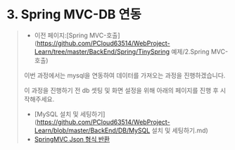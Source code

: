 # 3. Spring MVC-DB 연동

> - 이전 페이지:[Spring MVC-호출](https://github.com/PCloud63514/WebProject-Learn/tree/master/BackEnd/Spring/TinySpring 예제/2.Spring MVC-호출)
>
> 이번 과정에서는 mysql을 연동하여 데이터를 가져오는 과정을 진행하겠습니다.
>
> 이 과정을 진행하기 전 db 셋팅 및 화면 설정을 위해 아래의 페이지를 진행 후 시작해주세요.
>
> - [MySQL 설치 및 세팅하기](https://github.com/PCloud63514/WebProject-Learn/blob/master/BackEnd/DB/MySQL 설치 및 세팅하기.md)
> - [SpringMVC Json 형식 반환]()



